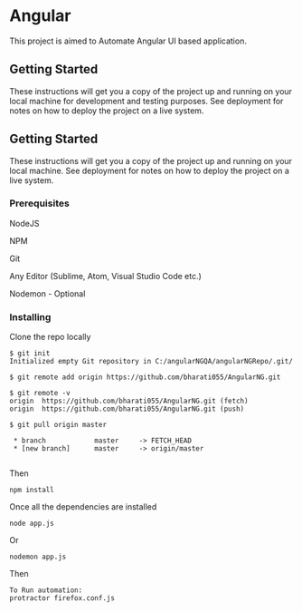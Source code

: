 
# Angular

This project is aimed to Automate Angular UI based application.


## Getting Started

These instructions will get you a copy of the project up and running on your local machine for development and testing purposes. See deployment for notes on how to deploy the project on a live system.

## Getting Started

These instructions will get you a copy of the project up and running on your local machine. See deployment for notes on how to deploy the project on a live system.


### Prerequisites

NodeJS

NPM

Git

Any Editor (Sublime, Atom, Visual Studio Code etc.)

Nodemon - Optional

### Installing

Clone the repo locally
```
$ git init
Initialized empty Git repository in C:/angularNGQA/angularNGRepo/.git/

$ git remote add origin https://github.com/bharati055/AngularNG.git

$ git remote -v
origin  https://github.com/bharati055/AngularNG.git (fetch)
origin  https://github.com/bharati055/AngularNG.git (push)

$ git pull origin master

 * branch            master     -> FETCH_HEAD
 * [new branch]      master     -> origin/master


```

Then

```
npm install
```

Once all the dependencies are installed

```
node app.js
```
Or
```
nodemon app.js
```


Then

```
To Run automation:
protractor firefox.conf.js

